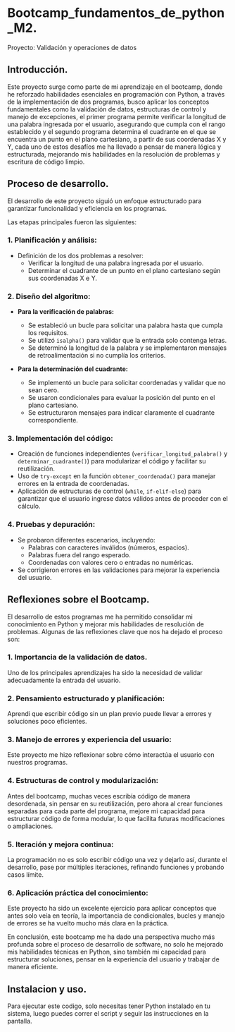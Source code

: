 # Bootcamp_fundamentos_de_python_M2.
Proyecto: Validación y operaciones de datos

## Introducción.
Este proyecto surge como parte de mi aprendizaje en el bootcamp, donde he reforzado habilidades esenciales en programación con Python, a través de la implementación de dos programas, busco aplicar los conceptos fundamentales como la validación de datos, estructuras de control y manejo de excepciones, el primer programa permite verificar la longitud de una palabra ingresada por el usuario, asegurando que cumpla con el rango establecido y el segundo programa determina el cuadrante en el que se encuentra un punto en el plano cartesiano, a partir de sus coordenadas X y Y, cada uno de estos desafíos me ha llevado a pensar de manera lógica y estructurada, mejorando mis habilidades en la resolución de problemas y escritura de código limpio.

## Proceso de desarrollo.
El desarrollo de este proyecto siguió un enfoque estructurado para garantizar funcionalidad y eficiencia en los programas. 

Las etapas principales fueron las siguientes:

### 1. Planificación y análisis:
- Definición de los dos problemas a resolver:
  - Verificar la longitud de una palabra ingresada por el usuario.
  - Determinar el cuadrante de un punto en el plano cartesiano según sus coordenadas X e Y.

### 2. Diseño del algoritmo:
- **Para la verificación de palabras:**
  - Se estableció un bucle para solicitar una palabra hasta que cumpla los requisitos.
  - Se utilizó `isalpha()` para validar que la entrada solo contenga letras.
  - Se determinó la longitud de la palabra y se implementaron mensajes de retroalimentación si no cumplía los criterios.

- **Para la determinación del cuadrante:**
  - Se implementó un bucle para solicitar coordenadas y validar que no sean cero.
  - Se usaron condicionales para evaluar la posición del punto en el plano cartesiano.
  - Se estructuraron mensajes para indicar claramente el cuadrante correspondiente.

### 3. Implementación del código:
- Creación de funciones independientes (`verificar_longitud_palabra()` y `determinar_cuadrante()`) para modularizar el código y facilitar su reutilización.
- Uso de `try-except` en la función `obtener_coordenada()` para manejar errores en la entrada de coordenadas.
- Aplicación de estructuras de control (`while`, `if-elif-else`) para garantizar que el usuario ingrese datos válidos antes de proceder con el cálculo.

### 4. Pruebas y depuración:
- Se probaron diferentes escenarios, incluyendo:
  - Palabras con caracteres inválidos (números, espacios).
  - Palabras fuera del rango esperado.
  - Coordenadas con valores cero o entradas no numéricas.
- Se corrigieron errores en las validaciones para mejorar la experiencia del usuario.

## Reflexiones sobre el Bootcamp.
El desarrollo de estos programas me ha permitido consolidar mi conocimiento en Python y mejorar mis habilidades de resolución de problemas. 
Algunas de las reflexiones clave que nos ha dejado el proceso son:

### 1. **Importancia de la validación de datos.**
Uno de los principales aprendizajes ha sido la necesidad de validar adecuadamente la entrada del usuario.

### 2. **Pensamiento estructurado y planificación:**
Aprendi que escribir código sin un plan previo puede llevar a errores y soluciones poco eficientes.

### 3. **Manejo de errores y experiencia del usuario:**
Este proyecto me hizo reflexionar sobre cómo interactúa el usuario con nuestros programas.

### 4. **Estructuras de control y modularización:**
Antes del bootcamp, muchas veces escribía código de manera desordenada, sin pensar en su reutilización, pero ahora al crear funciones separadas para cada parte del programa, mejore mi capacidad para estructurar código de forma modular, lo que facilita futuras modificaciones o ampliaciones.

### 5. **Iteración y mejora continua:**
La programación no es solo escribir código una vez y dejarlo así, durante el desarrollo, pase por múltiples iteraciones, refinando funciones y probando casos límite.

### 6. **Aplicación práctica del conocimiento:**
Este proyecto ha sido un excelente ejercicio para aplicar conceptos que antes solo veía en teoría, la importancia de condicionales, bucles y manejo de errores se ha vuelto mucho más clara en la práctica.

En conclusión, este bootcamp me ha dado una perspectiva mucho más profunda sobre el proceso de desarrollo de software, no solo he mejorado mis habilidades técnicas en Python, sino también mi capacidad para estructurar soluciones, pensar en la experiencia del usuario y trabajar de manera eficiente.

## Instalacion y uso.
Para ejecutar este codigo, solo necesitas tener Python instalado en tu sistema, luego puedes correr el script y seguir las instrucciones en la pantalla.
